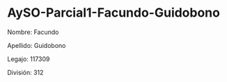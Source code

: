 # AySO-Parcial1-Facundo-Guidobono

Nombre: Facundo

Apellido: Guidobono

Legajo: 117309

División: 312
